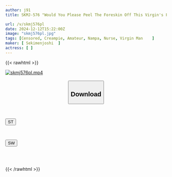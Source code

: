 ```yaml
---
author: j91
title: SKMJ-576 "Would You Please Peel The Foreskin Off This Virgin's Foreskin!?" A Very Gentle And Angelic Nurse Is Picked Up! She Peels Off The Foreskin Of The Virgin's Penis With Plenty Of Maternal Love! She Blushes And Gets Horny At The Sight Of The Virgin's Hardened Penis! She Gently Takes His Virginity And Has Sex With Him!

url: /v/skmj576pl
date: 2024-12-12T15:22:00Z
image: "skmj576pl.jpg"
tags: [Censored, Creampie, Amateur, Nampa, Nurse, Virgin Man	]
maker: [ Sekimenjoshi  ]
actress: [ ]
---
```



{{< rawhtml >}}

<div class="video" data-videoid="1p7zala2O7tezRo">
    <a href="javascript:;">
        <img src="/v/skmj576pl/skmj576pl.jpg" width="WIDTH" height="HEIGHT" alt="skmj576pl.mp4" loading="lazy">
    </a>
</div>

<script type="text/javascript" src="https://j91.asia/asset/on-demand-st.js"></script>

<br>
  <link rel="stylesheet" href="https://j91.asia/asset/bs5.css">
  
  <center>
  <button class="btn btn-primary" type="button" data-bs-toggle="collapse" data-bs-target=".multi-collapse" aria-expanded="false" aria-controls="multiCollapseExample1 multiCollapseExample2"><h2>Download</h2></button></center>
</p>
<div class="row">
  <div class="col">
    <div class="collapse multi-collapse" id="multiCollapseExample1">
      <div class="card card-body">
	      	      <br>
<div class="buttons">  
<p><a href="/v/skmj576pl/st.html" target="_blank"><button class="btn-hover color-3"><i class="fa fa-download"></i> ST</button></a></p></div>
    </div>
  </div>
</div>
  <div class="col">
    <div class="collapse multi-collapse" id="multiCollapseExample2">
      <div class="card card-body">
	      <br>
<div class="buttons">
<p><a href="/v/skmj576pl/sw.html" target="_blank"><button class="btn-hover color-2"><i class="fa fa-download"></i> SW</button></a></p></div>
<br><br>
      </div>
    </div>
  </div>
</div>

{{< /rawhtml >}}